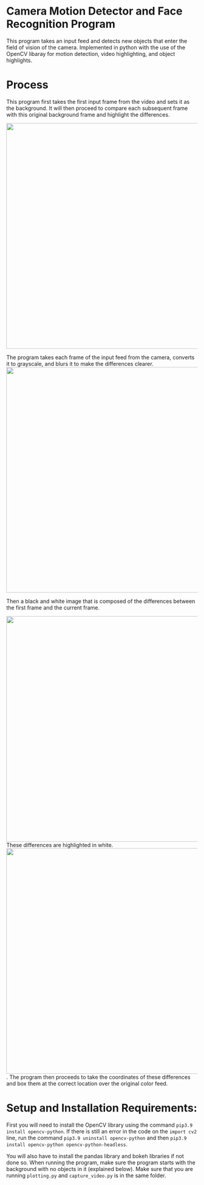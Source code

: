 # Camera Motion Detector and Face Recognition Program
This program takes an input feed and detects new objects that enter the field of vision of the camera. Implemented in python with the use of the OpenCV libaray for motion detection, video highlighting, and object highlights. 

# Process
This program first takes the first input frame from the video and sets it as the background. It will then proceed to compare each subsequent frame with this original background frame and highlight the differences.                                                                                                                       

<img src="https://user-images.githubusercontent.com/89489298/149049540-697bc27c-95ff-4483-ae13-4f9b52146137.png" width="785" height="594">

The program takes each frame of the input feed from the camera, converts it to grayscale, and blurs it to make the differences clearer.                                             <img src="https://user-images.githubusercontent.com/89489298/149049273-dad07f27-fb1c-4472-b463-dc95a60a69aa.png" width="785" height="594">


Then a black and white image that is composed of the differences between the first frame and the current frame.

<img src="https://user-images.githubusercontent.com/89489298/149049365-e5afdeb8-86f8-44b6-9d4e-18d0918b596b.png" width="785" height="594">
These differences are highlighted in white.

<img src="https://user-images.githubusercontent.com/89489298/149049388-09f9c74f-dbf8-49e7-89ed-3ac47299e7a0.png" width="785" height="594">
. The program then proceeds to take the coordinates of these differences and box them at the correct location over the original color feed. 

# Setup and Installation Requirements:
First you will need to install the OpenCV library using the command `pip3.9 install opencv-python`. If there is still an error in the code on the `import cv2` line, run the command `pip3.9 uninstall opencv-python` and then `pip3.9 install opencv-python opencv-python-headless`. 

You will also have to install the pandas library and bokeh libraries if not done so. When running the program, make sure the program starts with the background with no objects in it (explained below). Make sure that you are running `plotting.py` and `capture_video.py` is in the same folder. 


